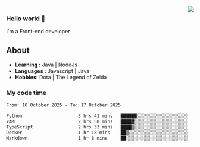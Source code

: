 <img align='right' src="https://github-readme-stats.vercel.app/api?username=jumodada&show_icons=true&theme=vue">

### Hello world 👋

I'm a Front-end developer 
    
## About
-  **Learning :** Java | NodeJs
-  **Languages :** Javascript | Java
-  **Hobbies:** Dota | The Legend of Zelda

### My code time

<!--START_SECTION:waka-->

```txt
From: 10 October 2025 - To: 17 October 2025

Python                     3 hrs 41 mins   ██████░░░░░░░░░░░░░░░░░░░   24.52 %
YAML                       2 hrs 50 mins   ████▓░░░░░░░░░░░░░░░░░░░░   18.87 %
TypeScript                 2 hrs 33 mins   ████▒░░░░░░░░░░░░░░░░░░░░   16.98 %
Docker                     1 hr 18 mins    ██▒░░░░░░░░░░░░░░░░░░░░░░   08.67 %
Markdown                   1 hr 8 mins     ██░░░░░░░░░░░░░░░░░░░░░░░   07.64 %
```

<!--END_SECTION:waka-->
